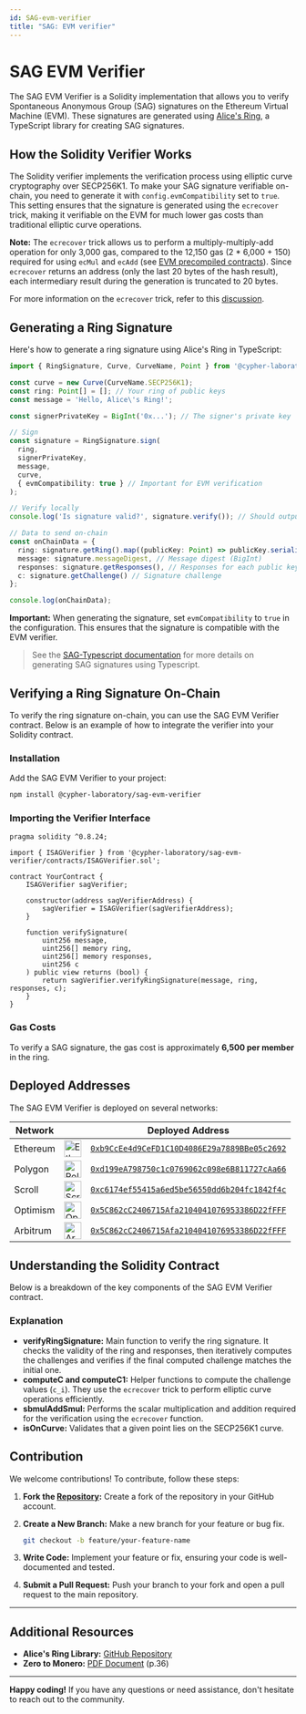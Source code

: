 ```yaml
---
id: SAG-evm-verifier
title: "SAG: EVM verifier"
--- 
```


# SAG EVM Verifier

The SAG EVM Verifier is a Solidity implementation that allows you to verify Spontaneous Anonymous Group (SAG) signatures on the Ethereum Virtual Machine (EVM). These signatures are generated using [Alice's Ring](https://github.com/Cypher-Laboratory/Alice-s-Ring), a TypeScript library for creating SAG signatures.


## How the Solidity Verifier Works

The Solidity verifier implements the verification process using elliptic curve cryptography over SECP256K1. To make your SAG signature verifiable on-chain, you need to generate it with `config.evmCompatibility` set to `true`. This setting ensures that the signature is generated using the `ecrecover` trick, making it verifiable on the EVM for much lower gas costs than traditional elliptic curve operations.

**Note:** The `ecrecover` trick allows us to perform a multiply-multiply-add operation for only 3,000 gas, compared to the 12,150 gas (2 * 6,000 + 150) required for using `ecMul` and `ecAdd` (see [EVM precompiled contracts](https://www.evm.codes/precompiled)). Since `ecrecover` returns an address (only the last 20 bytes of the hash result), each intermediary result during the generation is truncated to 20 bytes.

For more information on the `ecrecover` trick, refer to this [discussion](https://ethresear.ch/t/you-can-kinda-abuse-ecrecover-to-do-ecmul-in-secp256k1-today/2384/7).

## Generating a Ring Signature

Here's how to generate a ring signature using Alice's Ring in TypeScript:

```typescript
import { RingSignature, Curve, CurveName, Point } from '@cypher-laboratory/alicesring-sag';

const curve = new Curve(CurveName.SECP256K1);
const ring: Point[] = []; // Your ring of public keys
const message = 'Hello, Alice\'s Ring!';

const signerPrivateKey = BigInt('0x...'); // The signer's private key

// Sign
const signature = RingSignature.sign(
  ring,
  signerPrivateKey,
  message,
  curve,
  { evmCompatibility: true } // Important for EVM verification
);

// Verify locally
console.log('Is signature valid?', signature.verify()); // Should output: true

// Data to send on-chain
const onChainData = {
  ring: signature.getRing().map((publicKey: Point) => publicKey.serialize()), // Ring of public keys
  message: signature.messageDigest, // Message digest (BigInt)
  responses: signature.getResponses(), // Responses for each public key
  c: signature.getChallenge() // Signature challenge
};

console.log(onChainData);
```

**Important:** When generating the signature, set `evmCompatibility` to `true` in the configuration. This ensures that the signature is compatible with the EVM verifier.

>See the [SAG-Typescript documentation](../SAG/SAG-ts.md) for more details on generating SAG signatures using Typescript.

## Verifying a Ring Signature On-Chain

To verify the ring signature on-chain, you can use the SAG EVM Verifier contract. Below is an example of how to integrate the verifier into your Solidity contract.

### Installation

Add the SAG EVM Verifier to your project:

```bash
npm install @cypher-laboratory/sag-evm-verifier
```

### Importing the Verifier Interface

```solidity
pragma solidity ^0.8.24;

import { ISAGVerifier } from '@cypher-laboratory/sag-evm-verifier/contracts/ISAGVerifier.sol';

contract YourContract {
    ISAGVerifier sagVerifier;

    constructor(address sagVerifierAddress) {
        sagVerifier = ISAGVerifier(sagVerifierAddress);
    }

    function verifySignature(
        uint256 message,
        uint256[] memory ring,
        uint256[] memory responses,
        uint256 c
    ) public view returns (bool) {
        return sagVerifier.verifyRingSignature(message, ring, responses, c);
    }
}
```


### Gas Costs

To verify a SAG signature, the gas cost is approximately **6,500 per member** in the ring.

## Deployed Addresses

The SAG EVM Verifier is deployed on several networks:

| Network   |                                                                                                                 | Deployed Address                                                                                                                        |
|-----------|---------------------------------------------------------------------------------------------------------------------|------------------------------------------------------------------------------------------------------------------------------------------|
| Ethereum  | <img src="https://cryptologos.cc/logos/ethereum-eth-logo.png?v=024" alt="Ethereum" width="30"/>                     | [`0xb9CcEe4d9CeFD1C10D4086E29a7889BBe05c2692`](https://etherscan.io/address/0xb9CcEe4d9CeFD1C10D4086E29a7889BBe05c2692#code)            |
| Polygon   | <img src="https://cryptologos.cc/logos/polygon-matic-logo.png?v=024" alt="Polygon" width="30"/>                     | [`0xd199eA798750c1c0769062c098e6B811727cAa66`](https://polygonscan.com/address/0xd199eA798750c1c0769062c098e6B811727cAa66#code)         |
| Scroll    | <img src="https://scrollscan.com/assets/scroll/images/svg/logos/chain-light.svg?v=24.6.3.0" alt="Scroll" width="30"/> | [`0xc6174ef55415a6ed5be56550dd6b204fc1842f4c`](https://scrollscan.com/address/0xc6174ef55415a6ed5be56550dd6b204fc1842f4c#code)          |
| Optimism  | <img src="https://cryptologos.cc/logos/optimism-ethereum-op-logo.png?v=024" alt="Optimism" width="30"/>             | [`0x5C862cC2406715Afa2104041076953386D22fFFF`](https://optimistic.etherscan.io/address/0x5C862cC2406715Afa2104041076953386D22fFFF#code) |
| Arbitrum  | <img src="https://cryptologos.cc/logos/arbitrum-arb-logo.png?v=024" alt="Arbitrum" width="30"/>                     | [`0x5C862cC2406715Afa2104041076953386D22fFFF`](https://arbiscan.io/address/0x5C862cC2406715Afa2104041076953386D22fFFF#code)             |

## Understanding the Solidity Contract

Below is a breakdown of the key components of the SAG EVM Verifier contract.

### Explanation

- **verifyRingSignature:** Main function to verify the ring signature. It checks the validity of the ring and responses, then iteratively computes the challenges and verifies if the final computed challenge matches the initial one.
- **computeC and computeC1:** Helper functions to compute the challenge values (`c_i`). They use the `ecrecover` trick to perform elliptic curve operations efficiently.
- **sbmulAddSmul:** Performs the scalar multiplication and addition required for the verification using the `ecrecover` function.
- **isOnCurve:** Validates that a given point lies on the SECP256K1 curve.


## Contribution

We welcome contributions! To contribute, follow these steps:

1. **Fork the [Repository](https://github.com/Cypher-Laboratory/Alice-s-Ring):** Create a fork of the repository in your GitHub account.

2. **Create a New Branch:** Make a new branch for your feature or bug fix.

   ```bash
   git checkout -b feature/your-feature-name
   ```

3. **Write Code:** Implement your feature or fix, ensuring your code is well-documented and tested.

4. **Submit a Pull Request:** Push your branch to your fork and open a pull request to the main repository.

---

## Additional Resources

- **Alice's Ring Library:** [GitHub Repository](https://github.com/Cypher-Laboratory/Alice-s-Ring)
- **Zero to Monero:** [PDF Document](https://www.getmonero.org/library/Zero-to-Monero-2-0-0.pdf) (p.36)

---

**Happy coding!** If you have any questions or need assistance, don't hesitate to reach out to the community.